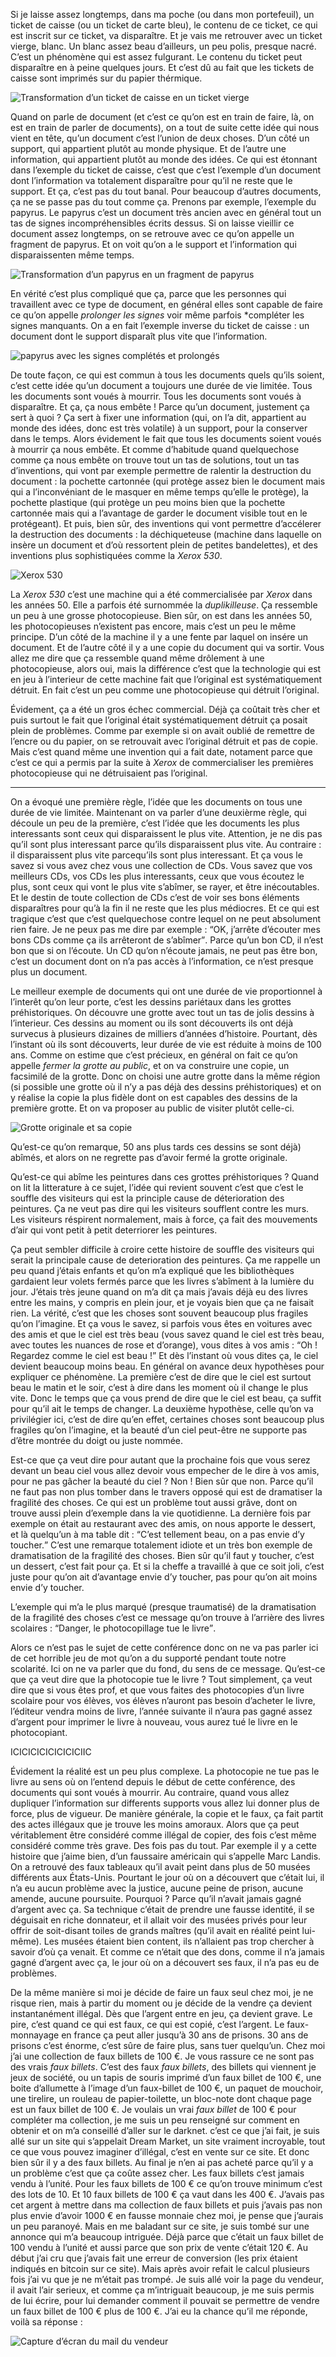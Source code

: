 Si je laisse assez longtemps, dans ma poche (ou dans mon portefeuil), un ticket de caisse (ou un ticket de carte bleu), le contenu de ce ticket, ce qui est inscrit sur ce ticket, va disparaître. Et je vais me retrouver avec un ticket vierge, blanc. Un blanc assez beau d’ailleurs, un peu polis, presque nacré. C’est un phénomène qui est assez fulgurant. Le contenu du ticket peut disparaître en à peine quelques jours. Et c’est dû au fait que les tickets de caisse sont imprimés sur du papier thérmique.

![Transformation d’un ticket de caisse en un ticket vierge](img/illu-livre/documents/01.png)

Quand on parle de document (et c’est ce qu’on est en train de faire, là, on est en train de parler de documents), on a tout de suite cette idée qui nous vient en tête, qu’un document c’est l’union de deux choses. D’un côté un support, qui appartient plutôt au monde physique. Et de l’autre une information, qui appartient plutôt au monde des idées. Ce qui est étonnant dans l’exemple du ticket de caisse, c’est que c’est l’exemple d’un document dont l’information va totalement disparaître pour qu’il ne reste que le support. Et ça, c’est pas du tout banal. Pour beaucoup d’autres documents, ça ne se passe pas du tout comme ça. Prenons par exemple, l’exemple du papyrus. Le papyrus c’est un document très ancien avec en général tout un tas de signes incompréhensibles écrits dessus. Si on laisse vieillir ce document assez longtemps, on se retrouve avec ce qu’on appelle un fragment de papyrus. Et on voit qu’on a le support et l’information qui disparaissenten même temps.

![Transformation d’un papyrus en un fragment de papyrus](img/illu-livre/documents/02.png)

En vérité c’est plus compliqué que ça, parce que les personnes qui travaillent avec ce type de document, en général elles sont capable de faire ce qu’on appelle *prolonger les signes* voir même parfois *compléter les signes manquants. On a en fait l’exemple inverse du ticket de caisse : un document dont le support disparaît plus vite que l’information.

![papyrus avec les signes complétés et prolongés](img/illu-livre/documents/02.png)

De toute façon, ce qui est commun à tous les documents quels qu’ils soient, c’est cette idée qu’un document a toujours une durée de vie limitée. Tous les documents sont voués à mourrir. Tous les documents sont voués à disparaître. Et ça, ça nous embête ! Parce qu’un document, justement ça sert à quoi ? Ça sert à fixer une information (qui, on l’a dit, appartient au monde des idées, donc est très volatile) à un support, pour la conserver dans le temps. Alors évidement le fait que tous les documents soient voués à mourrir ça nous embête. Et comme d’habitude quand quelquechose comme ça nous embête on trouve tout un tas de solutions, tout un tas d’inventions, qui vont par exemple permettre de ralentir la destruction du document : la pochette cartonnée (qui protège assez bien le document mais qui a l’inconvéniant de le masquer en même temps qu’elle le protège), la pochette plastique (qui protège un peu moins bien que la pochette cartonnée mais qui a l’avantage de garder le document visible tout en le protégeant). Et puis, bien sûr, des inventions qui vont permettre d’accélerer la destruction des documents : la déchiqueteuse (machine dans laquelle on insère un document et d’où ressortent plein de petites bandelettes), et des inventions plus sophistiquées comme la *Xerox 530*.

![Xerox 530](img/illu-livre/documents/03.png)

La *Xerox 530* c’est une machine qui a été commercialisée par *Xerox* dans les années 50. Elle a parfois été surnommée la *duplikilleuse*. Ça ressemble un peu à une grosse photocopieuse. Bien sûr, on est dans les années 50, les photocopieuses n’existent pas encore, mais c’est un peu le même principe. D’un côté de la machine il y a une fente par laquel on insére un document. Et de l’autre côté il y a une copie du document qui va sortir. Vous allez me dire que ça ressemble quand même drôlement à une photocopieuse, alors oui, mais la différence c’est que la technologie qui est en jeu à l’interieur de cette machine fait que l’original est systématiquement détruit. En fait c’est un peu comme une photocopieuse qui détruit l’original.

Évidement, ça a été un gros échec commercial. Déjà ça coûtait très cher et puis surtout le fait que l’original était systématiquement détruit ça posait plein de problèmes. Comme par exemple si on avait oublié de remettre de l’encre ou du papier, on se retrouvait avec l’original détruit et pas de copie. Mais c’est quand même une invention qui a fait date, notament parce que c’est ce qui a permis par la suite à *Xerox* de commercialiser les premières photocopieuse qui ne détruisaient pas l’original.

***

On a évoqué une première règle, l’idée que les documents on tous une durée de vie limitée. Maintenant on va parler d’une deuxièrme règle, qui découle un peu de la première, c’est l’idée que les documents les plus interessants sont ceux qui disparaissent le plus vite. Attention, je ne dis pas qu’il sont plus interessant parce qu’ils disparaissent plus vite. Au contraire : il disparaissent plus vite parcequ’ils sont plus interessant. Et ça vous le savez si vous avez chez vous une collection de CDs. Vous savez que vos meilleurs CDs, vos CDs les plus interessants, ceux que vous écoutez le plus, sont ceux qui vont le plus vite s’abîmer, se rayer, et être inécoutables. Et le destin de toute collection de CDs c’est de voir ses bons éléments disparaîtres pour qu’à la fin il ne reste que les plus médiocres. Et ce qui est tragique c’est que c’est quelquechose contre lequel on ne peut absolument rien faire. Je ne peux pas me dire par exemple : <q>OK, j’arrête d’écouter mes bons CDs comme ça ils arrêteront de s’abîmer</q>. Parce qu’un bon CD, il n’est bon que si on l’écoute. Un CD qu’on n’écoute jamais, ne peut pas être bon, c’est un document dont on n’a pas accès à l’information, ce n’est presque plus un document.

Le meilleur exemple de documents qui ont une durée de vie proportionnel à l’interêt qu’on leur porte, c’est les dessins pariétaux dans les grottes préhistoriques. On découvre une grotte avec tout un tas de jolis dessins à l’interieur. Ces dessins au moment ou ils sont découverts ils ont déjà survecus à plusieurs dizaines de milliers d’années d’histoire. Pourtant, dès l’instant où ils sont découverts, leur durée de vie est réduite à moins de 100 ans. Comme on estime que c’est précieux, en général on fait ce qu’on appelle *fermer la grotte au public*, et on va construire une copie, un facsimilé de la grotte. Donc on choisi une autre grotte dans la même région (si possible une grotte où il n’y a pas déjà des dessins préhistoriques) et on y réalise la copie la plus fidèle dont on est capables des dessins de la première grotte. Et on va proposer au public de visiter plutôt celle-ci.

![Grotte originale et sa copie](img/illu-livre/documents/04.png)

Qu’est-ce qu’on remarque, 50 ans plus tards ces dessins se sont déjà) abîmés, et alors on ne regrette pas d’avoir fermé la grotte originale.

Qu’est-ce qui abîme les peintures dans ces grottes préhistoriques ? Quand on lit la litterature à ce sujet, l’idée qui revient souvent c’est que c’est le souffle des visiteurs qui est la principle cause de déterioration des peintures. Ça ne veut pas dire qui les visiteurs soufflent contre les murs. Les visiteurs réspirent normalement, mais à force, ça fait des mouvements d’air qui vont petit à petit deterriorer les peintures.

Ça peut sembler difficile à croire cette histoire de souffle des visiteurs qui serait la principale cause de deterioration des peintures. Ça me rappelle un peu quand j’étais enfants et qu’on m’a expliqué que les bibliothèques gardaient leur volets fermés parce que les livres s’abîment à la lumière du jour. J’étais très jeune quand on m’a dit ça mais j’avais déjà eu des livres entre les mains, y compris en plein jour, et je voyais bien que ça ne faisait rien. La vérité, c’est que les choses sont souvent beaucoup plus fragiles qu’on l’imagine. Et ça vous le savez, si parfois vous êtes en voitures avec des amis et que le ciel est très beau (vous savez quand le ciel est très beau, avec toutes les nuances de rose et d’orange), vous dites à vos amis : <q>Oh ! Regardez comme le ciel est beau !</q> Et dès l’instant où vous dites ça, le ciel devient beaucoup moins beau. En général on avance deux hypothèses pour expliquer ce phénomène. La première c’est de dire que le ciel est surtout beau le matin et le soir, c’est à dire dans les moment où il change le plus vite. Donc le temps que ça vous prend de dire que le ciel est beau, ça suffit pour qu’il ait le temps de changer. La deuxième hypothèse, celle qu’on va privilégier ici, c’est de dire qu’en effet, certaines choses sont beaucoup plus fragiles qu’on l’imagine, et la beauté d’un ciel peut-être ne supporte pas d’être montrée du doigt ou juste nommée.

Est-ce que ça veut dire pour autant que la prochaine fois que vous serez devant un beau ciel vous allez devoir vous empecher de le dire à vos amis, pour ne pas gâcher la beauté du ciel ? Non ! Bien sûr que non. Parce qu’il ne faut pas non plus tomber dans le travers opposé qui est de dramatiser la fragilité des choses. Ce qui est un problème tout aussi grâve, dont on trouve aussi plein d’exemple dans la vie quotidienne. La dernière fois par exemple on était au restaurant avec des amis, on nous apporte le dessert, et là quelqu’un à ma table dit : <q>C’est tellement beau, on a pas envie d’y toucher.</q> C’est une remarque totalement idiote et un très bon exemple de dramatisation de la fragilité des choses. Bien sûr qu’il faut y toucher, c’est un dessert, c’est fait pour ça. Et si la cheffe a travaillé à que ce soit joli, c’est juste pour qu’on ait d’avantage envie d’y toucher, pas pour qu’on ait moins envie d’y toucher.

L’exemple qui m’a le plus marqué (presque traumatisé) de la dramatisation de la fragilité des choses c’est ce message qu’on trouve à l’arrière des livres scolaires : <q>Danger, le photocopillage tue le livre</q>.

Alors ce n’est pas le sujet de cette conférence donc on ne va pas parler ici de cet horrible jeu de mot qu’on a du supporté pendant toute notre scolarité. Ici on ne va parler que du fond, du sens de ce message. Qu’est-ce que ça veut dire que la photocopie tue le livre ? Tout simplement, ça veut dire que si vous êtes prof, et que vous faites des photocopies d’un livre scolaire pour vos élèves, vos élèves n’auront pas besoin d’acheter le livre, l’éditeur vendra moins de livre, l’année suivante il n’aura pas gagné assez d’argent pour imprimer le livre à nouveau, vous aurez tué le livre en le photocopiant.



ICICICICICICICICIIC


Évidement la réalité est un peu plus complexe. La photocopie ne tue pas le livre au sens où on l’entend depuis le début de cette conférence, des documents qui sont voués à mourrir. Au contraire, quand vous allez dupliquer l’information sur differents supports vous allez lui donner plus de force, plus de vigueur. De manière générale, la copie et le faux, ça fait partit des actes illégaux que je trouve les moins amoraux. Alors que ça peut véritablement être considéré comme illégal de copier, des fois c’est même considéré comme très grave. Des fois pas du tout. Par exemple il y a cette histoire que j’aime bien, d’un faussaire américain qui s’appelle Marc Landis. On a retrouvé des faux tableaux qu’il avait peint dans plus de 50 musées différents aux États-Unis. Pourtant le jour où on a découvert que c’était lui, il n’a eu aucun problème avec la justice, aucune peine de prison, aucune amende, aucune poursuite. Pourquoi ? Parce qu’il n’avait jamais gagné d’argent avec ça. Sa technique c’était de prendre une fausse identité, il se déguisait en riche donnateur, et il allait voir des musées privés pour leur offrir de soit-disant toiles de grands maîtres (qu’il avait en réalité peint lui-même). Les musées étaient bien content, ils n’allaient pas trop chercher à savoir d’où ça venait. Et comme ce n’était que des dons, comme il n’a jamais gagné d’argent avec ça, le jour où on a découvert ses faux, il n’a pas eu de problèmes.

De la même manière si moi je décide de faire un faux seul chez moi, je ne risque rien, mais à partir du moment ou je décide de la vendre ça devient instantanément illégal. Dès que l’argent entre en jeu, ça devient grave. Le pire, c’est quand ce qui est faux, ce qui est copié, c’est l’argent. Le faux-monnayage en france ça peut aller jusqu’à 30 ans de prisons. 30 ans de prisons c’est énorme, c’est sûre de faire plus, sans tuer quelqu’un. Chez moi j’ai une collection de faux billets de 100 €. Je vous rassure ce ne sont pas des vrais *faux billets*. C’est des faux *faux billets*, des billets qui viennent je jeux de société, ou un tapis de souris imprimé d’un faux billet de 100 €, une boite d’allumette à l’image d’un faux-billet de 100 €, un paquet de mouchoir, une tirelire, un rouleau de papier-toilette, un bloc-note dont chaque page est un faux billet de 100 €. Je voulais un vrai *faux billet* de 100 € pour compléter ma collection, je me suis un peu renseigné sur comment en obtenir et on m’a conseillé d’aller sur le darknet. c’est ce que j’ai fait, je suis allé sur un site qui s’appelait Dream Market, un site vraiment incroyable, tout ce que vous pouvez imaginer d’illégal, c’est en vente sur ce site. Et donc bien sûr il y a des faux billets. Au final je n’en ai pas acheté parce qu’il y a un problème c’est que ça coûte assez cher. Les faux billets c’est jamais vendu à l’unité. Pour les faux billets de 100 € ce qu’on trouve minimum c’est des lots de 10. Et 10 faux billets de 100 € ça vaut dans les 400 €. J’avais pas cet argent à mettre dans ma collection de faux billets et puis j’avais pas non plus envie d’avoir 1000 € en fausse monnaie chez moi, je pense que j’aurais un peu paranoyé. Mais en me baladant sur ce site, je suis tombé sur une annonce qui m’a beaucoup intriguée. Déjà parce que c’était un faux billet de 100 vendu à l’unité et aussi parce que son prix de vente c’était 120 €. Au début j’ai cru que j’avais fait une erreur de conversion (les prix étaient indiqués en bitcoin sur ce site). Mais après avoir refait le calcul plusieurs fois j’ai vu que je ne m’était pas trompé. Je suis allé voir la page du vendeur, il avait l’air serieux, et comme ça m’intriguait beaucoup, je me suis permis de lui écrire, pour lui demander comment il pouvait se permettre de vendre un faux billet de 100 € plus de 100 €. J’ai eu la chance qu’il me réponde, voilà sa réponse :

![Capture d’écran du mail du vendeur](/img/illu-livre/collections/cde.png)
